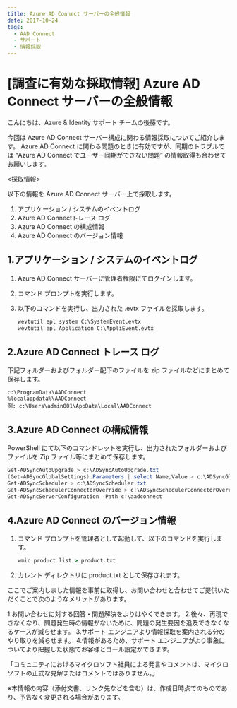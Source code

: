 ```yaml
---
title: Azure AD Connect サーバーの全般情報
date: 2017-10-24
tags:
  - AAD Connect
  - サポート
  - 情報採取
---
```


# [調査に有効な採取情報] Azure AD Connect サーバーの全般情報

こんにちは、Azure & Identity サポート チームの後藤です。
 
今回は Azure AD Connect サーバー構成に関わる情報採取についてご紹介します。
Azure AD Connect に関わる問題のときに有効ですが、同期のトラブルでは “Azure AD Connect でユーザー同期ができない問題” の情報取得も合わせてお願いします。
 
<採取情報>

以下の情報を Azure AD Connect サーバー上で採取します。
 
1. アプリケーション / システムのイベントログ
2. Azure AD Connectトレース ログ
3. Azure AD Connect の構成情報
4. Azure AD Connect のバージョン情報
 

## 1.アプリケーション / システムのイベントログ

1. Azure AD Connect サーバーに管理者権限にてログインします。
2. コマンド プロンプトを実行します。
3. 以下のコマンドを実行し、出力された .evtx ファイルを採取します。

    ```cmd 
    wevtutil epl system C:\SystemEvent.evtx
    wevtutil epl Application C:\AppliEvent.evtx
    ```
 
## 2.Azure AD Connect トレース ログ

下記フォルダーおよびフォルダー配下のファイルを zip ファイルなどにまとめて保存します。

```
c:\ProgramData\AADConnect
%localappdata%\AADConnect
例: c:\Users\admin001\AppData\Local\AADConnect
```
 
## 3.Azure AD Connect の構成情報

PowerShell にて以下のコマンドレットを実行し、出力されたフォルダーおよびファイルを Zip ファイル等にまとめて保存します。

```powershell 
Get-ADSyncAutoUpgrade > c:\ADSyncAutoUpgrade.txt
(Get-ADSyncGlobalSettings).Parameters | select Name,Value > c:\ADSyncGlobalSettings.txt
Get-ADSyncScheduler > c:\ADSyncScheduler.txt
Get-ADSyncSchedulerConnectorOverride > c:\ADSyncSchedulerConnectorOverride.txt
Get-ADSyncServerConfiguration -Path c:\aadconnect
```
 
## 4.Azure AD Connect のバージョン情報

1. コマンド プロンプトを管理者として起動して、以下のコマンドを実行します。

    ```cmd
    wmic product list > product.txt
    ```

2. カレント ディレクトリに product.txt として保存されます。
 
ここでご案内しました情報を事前に取得し、お問い合わせと合わせてご提供いただくことで次のようなメリットがあります。
 
1.お問い合わせに対する回答・問題解決をよりはやくできます。
2.後々、再現できなくなり、問題発生時の情報がないために、問題の発生要因を追及できなくなるケースが減らせます。
3.サポート エンジニアより情報採取を案内される分のやり取りを減らせます。
4.情報があるため、サポート エンジニアがより事象についてより把握した状態でお客様とゴール設定ができます。
 
「コミュニティにおけるマイクロソフト社員による発言やコメントは、マイクロソフトの正式な見解またはコメントではありません。」

※本情報の内容（添付文書、リンク先などを含む）は、作成日時点でのものであり、予告なく変更される場合があります。
